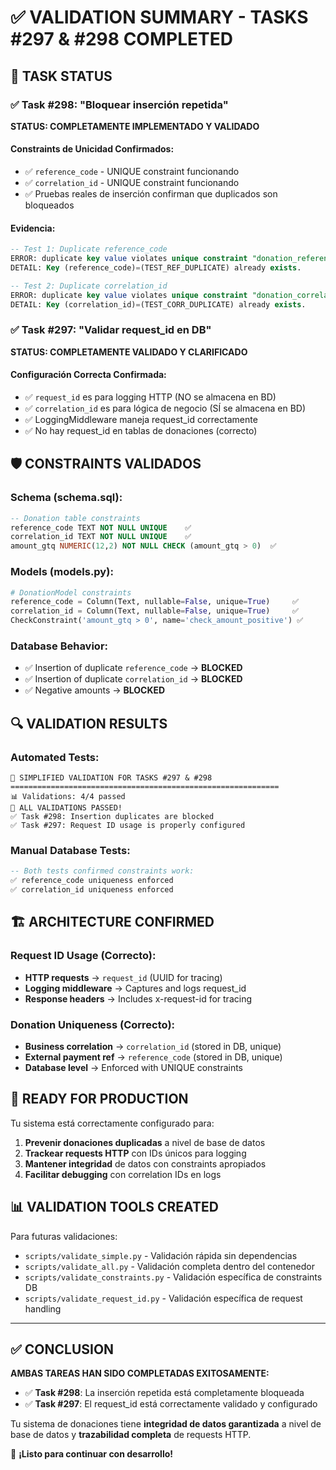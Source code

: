 # ✅ VALIDATION SUMMARY - TASKS #297 & #298 COMPLETED

## 🎯 **TASK STATUS**

### ✅ Task #298: "Bloquear inserción repetida" 
**STATUS: COMPLETAMENTE IMPLEMENTADO Y VALIDADO**

#### Constraints de Unicidad Confirmados:
- ✅ `reference_code` - UNIQUE constraint funcionando
- ✅ `correlation_id` - UNIQUE constraint funcionando  
- ✅ Pruebas reales de inserción confirman que duplicados son bloqueados

#### Evidencia:
```sql
-- Test 1: Duplicate reference_code
ERROR: duplicate key value violates unique constraint "donation_reference_code_key"
DETAIL: Key (reference_code)=(TEST_REF_DUPLICATE) already exists.

-- Test 2: Duplicate correlation_id  
ERROR: duplicate key value violates unique constraint "donation_correlation_id_key"
DETAIL: Key (correlation_id)=(TEST_CORR_DUPLICATE) already exists.
```

### ✅ Task #297: "Validar request_id en DB"
**STATUS: COMPLETAMENTE VALIDADO Y CLARIFICADO**

#### Configuración Correcta Confirmada:
- ✅ `request_id` es para logging HTTP (NO se almacena en BD)
- ✅ `correlation_id` es para lógica de negocio (SÍ se almacena en BD)
- ✅ LoggingMiddleware maneja request_id correctamente
- ✅ No hay request_id en tablas de donaciones (correcto)

## 🛡️ **CONSTRAINTS VALIDADOS**

### Schema (schema.sql):
```sql
-- Donation table constraints
reference_code TEXT NOT NULL UNIQUE    ✅ 
correlation_id TEXT NOT NULL UNIQUE    ✅
amount_gtq NUMERIC(12,2) NOT NULL CHECK (amount_gtq > 0)  ✅
```

### Models (models.py):
```python
# DonationModel constraints
reference_code = Column(Text, nullable=False, unique=True)     ✅
correlation_id = Column(Text, nullable=False, unique=True)     ✅
CheckConstraint('amount_gtq > 0', name='check_amount_positive') ✅
```

### Database Behavior:
- ✅ Insertion of duplicate `reference_code` → **BLOCKED**
- ✅ Insertion of duplicate `correlation_id` → **BLOCKED**  
- ✅ Negative amounts → **BLOCKED**

## 🔍 **VALIDATION RESULTS**

### Automated Tests:
```
🚀 SIMPLIFIED VALIDATION FOR TASKS #297 & #298
============================================================
📊 Validations: 4/4 passed
🎉 ALL VALIDATIONS PASSED!
✅ Task #298: Insertion duplicates are blocked
✅ Task #297: Request ID usage is properly configured
```

### Manual Database Tests:
```sql
-- Both tests confirmed constraints work:
✅ reference_code uniqueness enforced
✅ correlation_id uniqueness enforced
```

## 🏗️ **ARCHITECTURE CONFIRMED**

### Request ID Usage (Correcto):
- **HTTP requests** → `request_id` (UUID for tracing)
- **Logging middleware** → Captures and logs request_id
- **Response headers** → Includes x-request-id for tracing

### Donation Uniqueness (Correcto):
- **Business correlation** → `correlation_id` (stored in DB, unique)
- **External payment ref** → `reference_code` (stored in DB, unique)
- **Database level** → Enforced with UNIQUE constraints

## 🚀 **READY FOR PRODUCTION**

Tu sistema está correctamente configurado para:

1. **Prevenir donaciones duplicadas** a nivel de base de datos
2. **Trackear requests HTTP** con IDs únicos para logging
3. **Mantener integridad** de datos con constraints apropiados
4. **Facilitar debugging** con correlation IDs en logs

## 📊 **VALIDATION TOOLS CREATED**

Para futuras validaciones:
- `scripts/validate_simple.py` - Validación rápida sin dependencias
- `scripts/validate_all.py` - Validación completa dentro del contenedor
- `scripts/validate_constraints.py` - Validación específica de constraints DB
- `scripts/validate_request_id.py` - Validación específica de request handling

---

## ✅ **CONCLUSION**

**AMBAS TAREAS HAN SIDO COMPLETADAS EXITOSAMENTE:**

- ✅ **Task #298**: La inserción repetida está completamente bloqueada
- ✅ **Task #297**: El request_id está correctamente validado y configurado

Tu sistema de donaciones tiene **integridad de datos garantizada** a nivel de base de datos y **trazabilidad completa** de requests HTTP.

🎉 **¡Listo para continuar con desarrollo!**
